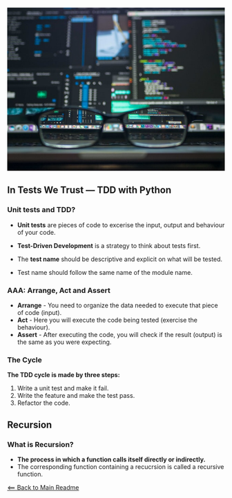 ![Alt Text](img/glasses.jpg)

## In Tests We Trust — TDD with Python

### Unit tests and TDD?

- **Unit tests** are pieces of code to excerise the input, output and behaviour of your code. 
- **Test-Driven Development** is a strategy to think about tests first.

- The **test name** should be descriptive and explicit on what will be tested. 
- Test name should follow the same name of the module name. 

### AAA: Arrange, Act and Assert

- **Arrange** - You need to organize the data needed to execute that piece of code (input).
- **Act** - Here you will execute the code being tested (exercise the behaviour).
- **Assert** - After executing the code, you will check if the result (output) is the same as you were expecting.

### The Cycle 

**The TDD cycle is made by three steps:**

1. Write a unit test and make it fail.
1. Write the feature and make the test pass.
1. Refactor the code.


## Recursion

### What is Recursion?

- **The process in which a function calls itself directly or indirectly.**
- The corresponding function containing a recucrsion is called a recursive function.


[<== Back to Main Readme](README.md)